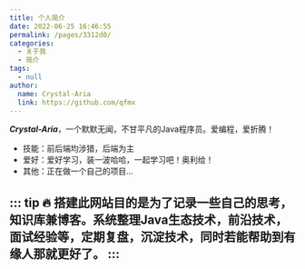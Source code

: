 ```yaml
---
title: 个人简介
date: 2022-06-25 16:46:55
permalink: /pages/3312d0/
categories: 
  - 关于我
  - 简介
tags: 
  - null
author: 
  name: Crystal-Aria
  link: https://github.com/qfmx
---
```

***Crystal-Aria***，一个默默无闻，不甘平凡的Java程序员。爱编程，爱折腾！
- 技能：前后端均涉猎，后端为主
- 爱好：爱好学习，装一波哈哈，一起学习吧！奥利给！
- 其他：正在做一个自己的项目...

::: tip 
:fire: 搭建此网站目的是为了记录一些自己的思考，知识库兼博客。系统整理Java生态技术，前沿技术，面试经验等，定期复盘，沉淀技术，同时若能帮助到有缘人那就更好了。
:::
---

